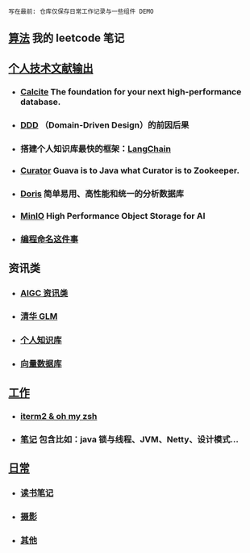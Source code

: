 `写在最前: 仓库仅保存日常工作记录与一些组件 DEMO`

## [算法](./src/main/java/code/README.md) 我的 leetcode 笔记

## [个人技术文献输出](./src/main/java/demo)

* ### [Calcite](./src/mark/calcite/calcite.md) The foundation for your next high-performance database.
* ### [DDD](https://www.notion.so/DDD-192deb50559c4574809f197dd7d6f0cb?pvs=4) （Domain-Driven Design）的前因后果
* ### 搭建个人知识库最快的框架：[LangChain](https://sleet-platypus-125.notion.site/LangChain-1955e6d3c0834697817a14094b9dcbc0?pvs=4)
* ### [Curator](./src/mark/curator.md) Guava is to Java what Curator is to Zookeeper.
* ### [Doris](./src/mark/doris/doris.md) 简单易用、高性能和统一的分析数据库
* ### [MinIO](./src/mark/minio/minio.md) High Performance Object Storage for AI
* ### [编程命名这件事](./工作/编程命名这件事/编程命名这件事.md)

## 资讯类

* ### [AIGC 资讯类](https://github.com/yzfly/awesome-chatgpt-zh)
* ### [清华 GLM](https://github.com/THUDM/ChatGLM-6B)
* ### [个人知识库](https://github.com/imartinez/privateGPT)
* ### [向量数据库](https://www.modb.pro/wiki/2411)

## [工作](./工作)

* ### [iterm2 & oh my zsh](https://juejin.cn/post/6844904178075058189)
* ### [笔记](./src/mark) 包含比如：java 锁与线程、JVM、Netty、设计模式...

## [日常](./日常)

* ### [读书笔记](./日常/读书笔记/README.md)
* ### [摄影](./日常/摄影/photography.md)
* ### [其他](./日常)